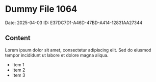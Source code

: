 # Dummy File 1064

Date: 2025-04-03
ID: E37DC7D1-A46D-47BD-A414-12831AA27344

## Content

Lorem ipsum dolor sit amet, consectetur adipiscing elit.
Sed do eiusmod tempor incididunt ut labore et dolore magna aliqua.

* Item 1
* Item 2
* Item 3
